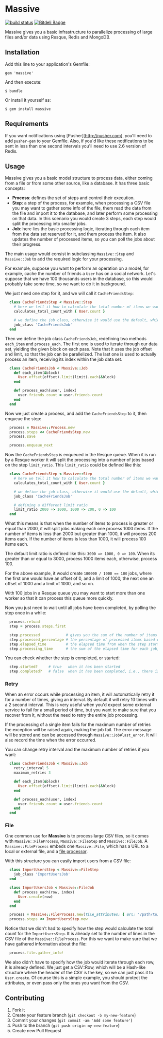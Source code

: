 # Massive

[![build status][1]][2]
[![Bitdeli Badge](https://d2weczhvl823v0.cloudfront.net/dtmtec/massive/trend.png)](https://bitdeli.com/free "Bitdeli Badge")

[1]: https://travis-ci.org/dtmtec/massive.png
[2]: http://travis-ci.org/dtmtec/massive

Massive gives you a basic infrastructure to parallelize processing of large files and/or data using Resque, Redis and MongoDB.

## Installation

Add this line to your application's Gemfile:

    gem 'massive'

And then execute:

    $ bundle

Or install it yourself as:

    $ gem install massive

## Requirements

If you want notifications using [Pusher][http://pusher.com], you'll need to add `pusher-gem` to your Gemfile. Also, if you'd like these notifications to be sent in less than one second intervals you'll need to use 2.6 version of Redis.

## Usage

Massive gives you a basic model structure to process data, either coming from a file or from some other source, like a database. It has three basic concepts:

* __Process__: defines the set of steps and control their execution.
* __Step__: a step of the process, for example, when processing a CSV file you may want to gather some info of the file, them read the data from the file and import it to the database, and later perform some processing on that data. In this scenario you would create 3 steps, each step would split the processing into smaller jobs.
* __Job__: here lies the basic processing logic, iterating through each item from the data set reserved for it, and them process the item. It also updates the number of processed items, so you can poll the jobs about their progress.

The main usage would consist in subclassing `Massive::Step` and `Massive::Job` to add the required logic for your processing.

For example, suppose you want to perform an operation on a model, for example, cache the number of friends a `User` has on a social network. Let's suppose that we have 100 thousands users in the database, so this would probably take some time, so we want to do it in background.

We just need one step for it, and we will call it `CacheFriendsStep`:

```ruby
  class CacheFriendsStep < Massive::Step
    # here we tell it how to calculate the total number of items we want it to process
    calculates_total_count_with { User.count }

    # we define the job class, otherwise it would use the default, which is Massive::Job
    job_class 'CacheFriendsJob'
  end
```

Then we define the job class `CacheFriendsJob`, redefining two methods `each_item` and `process_each`. The first one is used to iterate through our data set, yielding the given block on each pass. Note that it uses the job offset and limit, so that the job can be parallelized. The last one is used to actually process an item, receiving its index within the job data set.

```ruby
  class CacheFriendsJob < Massive::Job
    def each_item(&block)
      User.offset(offset).limit(limit).each(&block)
    end

    def process_each(user, index)
      user.friends_count = user.friends.count
    end
  end
```

Now we just create a process, and add the `CacheFriendsStep` to it, then enqueue the step:

```ruby
  process = Massive::Process.new
  process.steps << CacheFriendsStep.new
  process.save

  process.enqueue_next
```

Now the `CacheFriendsStep` is enqueued in the Resque queue. When it is run by a Resque worker it will split the processing into a number of jobs based on the step `limit_ratio`. This  `limit_ratio` could be defined like this:

```ruby
  class CacheFriendsStep < Massive::Step
    # here we tell it how to calculate the total number of items we want it to process
    calculates_total_count_with { User.count }

    # we define the job class, otherwise it would use the default, which is Massive::Job
    job_class 'CacheFriendsJob'

    # defining a different limit ratio
    limit_ratio 2000 => 1000, 1000 => 200, 0 => 100
  end
```

What this means is that when the number of items to process is greater or equal than 2000, it will split jobs making each one process 1000 items. If the number of items is less than 2000 but greater than 1000, it will process 200 items each. If the number of items is less than 1000, it will process 100 items each.

The default limit ratio is defined like this: `3000 => 1000, 0 => 100`. When its greater than or equal to 3000, process 1000 items each, otherwise, process 100.

For the above example, it would create `100000 / 1000 == 100` jobs, where the first one would have an offset of 0, and a limit of 1000, the next one an offset of 1000 and a limit of 1000, and so on.

With 100 jobs in a Resque queue you may want to start more than one worker so that it can process this queue more quickly.

Now you just need to wait until all jobs have been completed, by polling the step once in a while:

```ruby
  process.reload
  step = process.steps.first

  step.processed            # gives you the sum of the number of items processed by all jobs
  step.processed_percentage # the percentage of processed items based on the total count
  step.elapsed_time         # the elapsed time from when the step started processing until now, or its duration once it is finished
  step.processing_time      # the sum of the elapsed time for each job, which basically gives you the total time spent processing your data set.
```

You can check whether the step is completed, or started:

```ruby
  step.started?     # true   when it has been started
  step.completed?   # false  when it has been completed, i.e., there is at least one job that has not been completed
```

### Retry

When an error occurs while processing an item, it will automatically retry it for a number of times, giving an interval. By default it will retry 10 times with a 2 second interval. This is very useful when you'd expect some external service to fail for a small period of time, but you want to make sure that you recover from it, without the need to retry the entire job processing.

If the processing of a single item fails for the maximum number of retries the exception will be raised again, making the job fail. The error message will be stored and can be accessed through `Massive::Job#last_error`. It will also record the time when the error occurred.

You can change retry interval and the maximum number of retries if you want:

```ruby
  class CacheFriendsJob < Massive::Job
    retry_interval 5
    maximum_retries 3

    def each_item(&block)
      User.offset(offset).limit(limit).each(&block)
    end

    def process_each(user, index)
      user.friends_count = user.friends.count
    end
  end
```

### File

One common use for __Massive__ is to process large CSV files, so it comes with `Massive::FileProcess`, `Massive::FileStep` and `Massive::FileJob`. A `Massive::FileProcess` embeds one `Massive::File`, which has a URL to a local or external file, and a [file processor](https://github.com/dtmtec/file_processor).

With this structure you can easily import users from a CSV file:

```ruby
  class ImportUsersStep < Massive::FileStep
    job_class 'ImportUsersJob'
  end

  class ImportUsersJob < Massive::FileJob
    def process_each(row, index)
      User.create(row)
    end
  end

  process = Massive::FileProcess.new(file_attributes: { url: '/path/to/my/file.csv' })
  process.steps << ImportUsersStep.new
```

Notice that we didn't had to specify how the step would calculate the total count for the `ImportUsersStep`. It is already set to the number of lines in the CSV file of the `Massive::FileProcess`. For this we want to make sure that we have gathered information about the file:

```ruby
  process.file.gather_info!
```

We also didn't have to specify how the job would iterate through each row, it is already defined. We just get a CSV::Row, which will be a Hash-like structure where the header of the CSV is the key, so we can just pass it to `User.create`. Of course this is a simple example, you should protect the attributes, or even pass only the ones you want from the CSV.

## Contributing

1. Fork it
2. Create your feature branch (`git checkout -b my-new-feature`)
3. Commit your changes (`git commit -am 'Add some feature'`)
4. Push to the branch (`git push origin my-new-feature`)
5. Create new Pull Request
